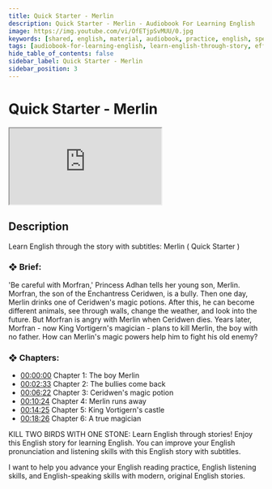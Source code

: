```yaml
---
title: Quick Starter - Merlin
description: Quick Starter - Merlin - Audiobook For Learning English
image: https://img.youtube.com/vi/OfETjpSvMUU/0.jpg
keywords: [shared, english, material, audiobook, practice, english, speaking]
tags: [audiobook-for-learning-english, learn-english-through-story, effortless-english]
hide_table_of_contents: false
sidebar_label: Quick Starter - Merlin
sidebar_position: 3
---
```


# Quick Starter - Merlin

<div class="video-container">
<iframe src="https://www.youtube.com/embed/OfETjpSvMUU?controls=0" title="YouTube video player"></iframe>
<a href="https://www.youtube.com/watch?list=PL___7gkXqjbz33ARbWJmca56t1GG0qX0U&v=OfETjpSvMUU" target="_blank"></a>
</div>

## Description

Learn English through the story with subtitles: Merlin ( Quick Starter )

### ❖ Brief:

'Be careful with Morfran,' Princess Adhan tells her young son, Merlin. Morfran, the son of the Enchantress Ceridwen, is a bully. Then one day, Merlin drinks one of Ceridwen's magic potions. After this, he can become different animals, see through walls, change the weather, and look into the future. But Morfran is angry with Merlin when Ceridwen dies. Years later, Morfran - now King Vortigern's magician - plans to kill Merlin, the boy with no father. How can Merlin's magic powers help him to fight his old enemy?

### ❖ Chapters:
- [00:00:00](https://www.youtube.com/watch?list=PL___7gkXqjbz33ARbWJmca56t1GG0qX0U&v=OfETjpSvMUU&t=0s) Chapter 1: The boy Merlin
- [00:02:33](https://www.youtube.com/watch?list=PL___7gkXqjbz33ARbWJmca56t1GG0qX0U&v=OfETjpSvMUU&t=153s) Chapter 2: The bullies come back
- [00:06:22](https://www.youtube.com/watch?list=PL___7gkXqjbz33ARbWJmca56t1GG0qX0U&v=OfETjpSvMUU&t=382s) Chapter 3: Ceridwen's magic potion
- [00:10:24](https://www.youtube.com/watch?list=PL___7gkXqjbz33ARbWJmca56t1GG0qX0U&v=OfETjpSvMUU&t=624s) Chapter 4: Merlin runs away
- [00:14:25](https://www.youtube.com/watch?list=PL___7gkXqjbz33ARbWJmca56t1GG0qX0U&v=OfETjpSvMUU&t=865s) Chapter 5: King Vortigern's castle
- [00:18:26](https://www.youtube.com/watch?list=PL___7gkXqjbz33ARbWJmca56t1GG0qX0U&v=OfETjpSvMUU&t=1106s) Chapter 6: A true magician

KILL TWO BIRDS WITH ONE STONE: Learn English through stories! Enjoy this English story for learning English. You can improve your English pronunciation and listening skills with this English story with subtitles.

I want to help you advance your English reading practice, English listening skills, and English-speaking skills with modern, original English stories.